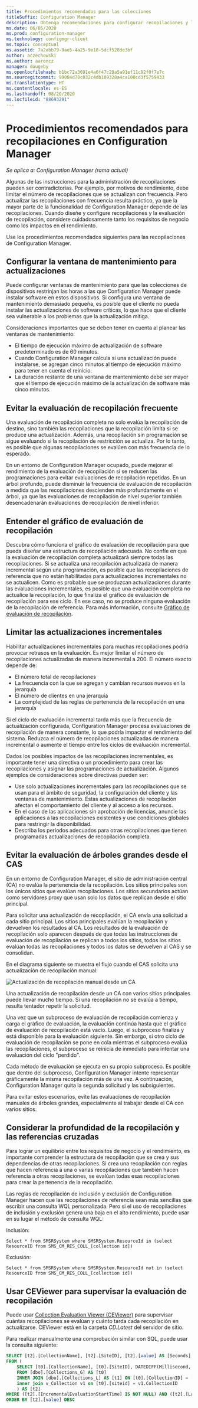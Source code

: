 ```yaml
---
title: Procedimientos recomendados para las colecciones
titleSuffix: Configuration Manager
description: Obtenga recomendaciones para configurar recopilaciones y la evaluación de recopilación en Configuration Manager.
ms.date: 06/05/2020
ms.prod: configuration-manager
ms.technology: configmgr-client
ms.topic: conceptual
ms.assetid: 7a2abb79-9ae5-4a25-9e18-5dcf528de3bf
author: aczechowski
ms.author: aaroncz
manager: dougeby
ms.openlocfilehash: b1bc72a3691e4a6f47c29a5a91ef11c92f0f7e7c
ms.sourcegitcommit: 99084d70c032c4db109328a4ca100cd3f5759433
ms.translationtype: HT
ms.contentlocale: es-ES
ms.lasthandoff: 08/20/2020
ms.locfileid: "88693291"
---
```

# <a name="best-practices-for-collections-in-configuration-manager"></a>Procedimientos recomendados para recopilaciones en Configuration Manager

*Se aplica a: Configuration Manager (rama actual)*

Algunas de las instrucciones para la administración de recopilaciones pueden ser contradictorias. Por ejemplo, por motivos de rendimiento, debe limitar el número de recopilaciones que se actualizan con frecuencia. Pero actualizar las recopilaciones con frecuencia resulta práctico, ya que la mayor parte de la funcionalidad de Configuration Manager depende de las recopilaciones. Cuando diseñe y configure recopilaciones y la evaluación de recopilación, considere cuidadosamente tanto los requisitos de negocio como los impactos en el rendimiento.

Use los procedimientos recomendados siguientes para las recopilaciones de Configuration Manager.  

## <a name="configure-maintenance-window-for-updates"></a>Configurar la ventana de mantenimiento para actualizaciones

Puede configurar ventanas de mantenimiento para que las colecciones de dispositivos restrinjan las horas a las que Configuration Manager puede instalar software en estos dispositivos. Si configura una ventana de mantenimiento demasiado pequeña, es posible que el cliente no pueda instalar las actualizaciones de software críticas, lo que hace que el cliente sea vulnerable a los problemas que la actualización mitiga.

Consideraciones importantes que se deben tener en cuenta al planear las ventanas de mantenimiento:

- El tiempo de ejecución máximo de actualización de software predeterminado es de 60 minutos.
- Cuando Configuration Manager calcula si una actualización puede instalarse, se agregan cinco minutos al tiempo de ejecución máximo para tener en cuenta el reinicio.
- La duración restante de una ventana de mantenimiento debe ser mayor que el tiempo de ejecución máximo de la actualización de software más cinco minutos.

## <a name="avoid-frequent-collection-evaluation"></a>Evitar la evaluación de recopilación frecuente

Una evaluación de recopilación completa no solo evalúa la recopilación de destino, sino también las recopilaciones que la recopilación limita si se produce una actualización. Además, una recopilación sin programación se sigue evaluando si la recopilación de restricción se actualiza. Por lo tanto, es posible que algunas recopilaciones se evalúen con más frecuencia de lo esperado.

En un entorno de Configuration Manager ocupado, puede mejorar el rendimiento de la evaluación de recopilación si se reducen las programaciones para evitar evaluaciones de recopilación repetidas. En un árbol profundo, puede disminuir la frecuencia de evaluación de recopilación a medida que las recopilaciones descienden más profundamente en el árbol, ya que las evaluaciones de recopilación de nivel superior también desencadenarán evaluaciones de recopilación de nivel inferior.

## <a name="understand-the-collection-evaluation-graph"></a>Entender el gráfico de evaluación de recopilación

Descubra cómo funciona el gráfico de evaluación de recopilación para que pueda diseñar una estructura de recopilación adecuada. No confíe en que la evaluación de recopilación completa actualizará siempre todas las recopilaciones. Si se actualiza una recopilación actualizada de manera incremental según una programación, es posible que las recopilaciones de referencia que no están habilitadas para actualizaciones incrementales no se actualicen. Como es probable que se produzcan actualizaciones durante las evaluaciones incrementales, es posible que una evaluación completa no actualice la recopilación, lo que finaliza el gráfico de evaluación de recopilación para ese ciclo. En ese caso, no se produce ninguna evaluación de la recopilación de referencia. Para más información, consulte [Gráfico de evaluación de recopilación](collection-evaluation.md#collection-evaluation-graph).

## <a name="limit-incremental-updates"></a><a name="bkmk_incremental"></a> Limitar las actualizaciones incrementales

Habilitar actualizaciones incrementales para muchas recopilaciones podría provocar retrasos en la evaluación. Es mejor limitar el número de recopilaciones actualizadas de manera incremental a 200. El número exacto depende de:

- El número total de recopilaciones
- La frecuencia con la que se agregan y cambian recursos nuevos en la jerarquía
- El número de clientes en una jerarquía
- La complejidad de las reglas de pertenencia de la recopilación en una jerarquía

Si el ciclo de evaluación incremental tarda más que la frecuencia de actualización configurada, Configuration Manager procesa evaluaciones de recopilación de manera constante, lo que podría impactar el rendimiento del sistema. Reduzca el número de recopilaciones actualizadas de manera incremental o aumente el tiempo entre los ciclos de evaluación incremental.

Dados los posibles impactos de las recopilaciones incrementales, es importante tener una directiva o un procedimiento para crear las recopilaciones y asignar las programaciones de actualización. Algunos ejemplos de consideraciones sobre directivas pueden ser:

- Use solo actualizaciones incrementales para las recopilaciones que se usan para el ámbito de seguridad, la configuración del cliente y las ventanas de mantenimiento. Estas actualizaciones de recopilación afectan el comportamiento del cliente y al acceso a los recursos.
- En el caso de las aplicaciones sin aprobación de licencias, anuncie las aplicaciones a las recopilaciones existentes y use condiciones globales para restringir la disponibilidad.
- Describa los períodos adecuados para otras recopilaciones que tienen programadas actualizaciones de recopilación completa.

## <a name="avoid-evaluation-of-large-trees-from-the-cas"></a>Evitar la evaluación de árboles grandes desde el CAS

En un entorno de Configuration Manager, el sitio de administración central (CA) no evalúa la pertenencia de la recopilación. Los sitios principales son los únicos sitios que evalúan recopilaciones. Los sitios secundarios actúan como servidores proxy que usan solo los datos que replican desde el sitio principal.

Para solicitar una actualización de recopilación, el CA envía una solicitud a cada sitio principal. Los sitios principales evalúan la recopilación y devuelven los resultados al CA. Los resultados de la evaluación de recopilación solo aparecen después de que todas las instrucciones de evaluación de recopilación se replican a todos los sitios, todos los sitios evalúan todas las recopilaciones y todos los datos se devuelven al CAS y se consolidan.

En el diagrama siguiente se muestra el flujo cuando el CAS solicita una actualización de recopilación manual:

![Actualización de recopilación manual desde un CA](media/manual-collection-update-from-cas.png)

Una actualización de recopilación desde un CA con varios sitios principales puede llevar mucho tiempo. Si una recopilación no se evalúa a tiempo, resulta tentador repetir la solicitud.

Una vez que un subproceso de evaluación de recopilación comienza y carga el gráfico de evaluación, la evaluación continúa hasta que el gráfico de evaluación de recopilación está vacío. Luego, el subproceso finaliza y está disponible para la evaluación siguiente. Sin embargo, si otro ciclo de evaluación de recopilación se pone en cola mientras el subproceso evalúa las recopilaciones, el subproceso se reinicia de inmediato para intentar una evaluación del ciclo "perdido".

Cada método de evaluación se ejecuta en su propio subproceso. Es posible que dentro del subproceso, Configuration Manager intente representar gráficamente la misma recopilación más de una vez. A continuación, Configuration Manager quita la segunda solicitud y las subsiguientes.

Para evitar estos escenarios, evite las evaluaciones de recopilación manuales de árboles grandes, especialmente al trabajar desde el CA con varios sitios.

## <a name="consider-collection-depth-and-cross-referencing"></a>Considerar la profundidad de la recopilación y las referencias cruzadas

Para lograr un equilibrio entre los requisitos de negocio y el rendimiento, es importante comprender la estructura de recopilación que se crea y sus dependencias de otras recopilaciones. Si crea una recopilación con reglas que hacen referencia a una o varias recopilaciones que también hacen referencia a otras recopilaciones, se evalúan todas esas recopilaciones para crear la pertenencia de la recopilación.

Las reglas de recopilación de inclusión y exclusión de Configuration Manager hacen que las recopilaciones de referencia sean más sencillas que escribir una consulta WQL personalizada. Pero si el uso de recopilaciones de inclusión y exclusión genera una baja en el alto rendimiento, puede usar en su lugar el método de consulta WQL:

Inclusión:

`Select * from SMSRSystem where SMSRSystem.ResourceId in (select ResourceID from SMS_CM_RES_COLL_[collection id])`

Exclusión:

`Select * from SMSRSystem where SMSRSystem.ResourceId not in (select ResourceID from SMS_CM_RES_COLL_[collection id])`

## <a name="use-ceviewer-to-monitor-collection-evaluation"></a>Usar CEViewer para supervisar la evaluación de recopilación

Puede usar [Collection Evaluation Viewer (CEViewer)](../../../support/ceviewer.md) para supervisar cuántas recopilaciones se evalúan y cuánto tarda cada recopilación en actualizarse. CEViewer está en la carpeta *CD.Latest* del servidor de sitio.

Para realizar manualmente una comprobación similar con SQL, puede usar la consulta siguiente:

```sql
SELECT [t2].[CollectionName], [t2].[SiteID], [t2].[value] AS [Seconds], [t2].[LastIncrementalRefreshTime], [t2].[IncrementalMemberChanges] AS [IncChanges], [t2].[LastMemberChangeTime] AS [MemberChangeTime]
FROM (
    SELECT [t0].[CollectionName], [t0].[SiteID], DATEDIFF(Millisecond, [t1].[IncrementalEvaluationStartTime], [t1].[LastIncrementalRefreshTime]) * 0.001 AS [value], [t1].[LastIncrementalRefreshTime], [t1].[IncrementalMemberChanges], [t1].[LastMemberChangeTime], [t1].[IncrementalEvaluationStartTime], v1.[RefreshType]
    FROM [dbo].[Collections_G] AS [t0]
    INNER JOIN [dbo].[Collections_L] AS [t1] ON [t0].[CollectionID] = [t1].[CollectionID]
    inner join v_Collection v1 on [t0].[siteid] = v1.CollectionID
    ) AS [t2]
WHERE ([t2].[IncrementalEvaluationStartTime] IS NOT NULL) AND ([t2].[LastIncrementalRefreshTime] IS NOT NULL) and (refreshtype='4' or refreshtype='6')
ORDER BY [t2].[value] DESC
```
